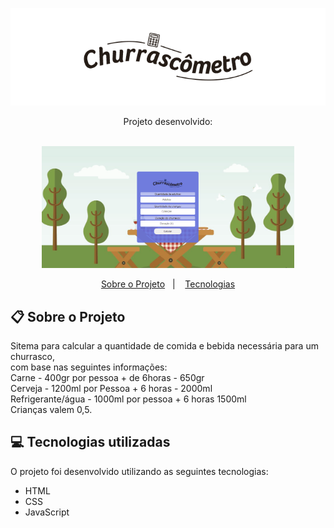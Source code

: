 <p align="center">
   <img src="./assets/churras.png" alt="churras"/>
</p>

<div align="center">
   Projeto desenvolvido:
</div>
</br>
<p align="center">
  <img alt="mockup" src="./assets/churrascometro.gif" width="80%">
</p>

<p align="center">
  <a href="#clipboard-sobre-o-projeto">Sobre o Projeto</a>&nbsp;&nbsp;&nbsp;|&nbsp;&nbsp;&nbsp;
  <a href="#computer-tecnologias-utilizadas">Tecnologias</a>
</p>

## :clipboard: Sobre o Projeto

Sitema para calcular a quantidade de comida e bebida necessária para um churrasco,
</br>
com base nas seguintes informações:
</br>
Carne - 400gr por pessoa + de 6horas - 650gr
</br>
Cerveja - 1200ml por Pessoa + 6 horas - 2000ml
</br>
Refrigerante/água - 1000ml por pessoa + 6 horas 1500ml
</br>
Crianças valem 0,5.

## :computer: Tecnologias utilizadas

O projeto foi desenvolvido utilizando as seguintes tecnologias:

- HTML
- CSS
- JavaScript